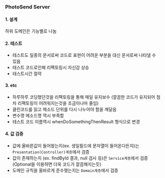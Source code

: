 ### PhotoSend Server

#### 1. 설계
하위 도메인은 기능별로 나눔

#### 2. 테스트
- 테스트도 일종의 문서로써 코드로 표현이 어려운 부분을 대신 문서로써 나타낼 수 있음
- 테스트 코드로인해 리팩토링시 자신감 상승
- 테스트시간 절약

#### 3. etc
- 하루하루 코딩했던것을 리팩토링을 통해 매일 유지보수 (깔끔한 코드가 유지되어 점차 리팩토링이 어려워지는것을 조금이나마 줄임)
- 클린코드를 읽고 메소드 단위를 다시 나누어야 함을 깨달음
- 변수명 메소드명 역시 부족함
- 테스트 코드 이름역시 whenDoSomethingThenResult 형식으로 변경

#### 4. 값 검증
- 값에 올바른값이 들어왔는지(ex. 생일필드에 문자열이 들어온다든지)는 `Presentation(Controller)계층`에서 검증
- 값이 존재하는지 (ex. findById 결과, null 검사 등)은 `Service계층`에서 검증 (Optional을 이용하면 더욱 코드가 깔끔해지는듯)
- 도메인 규칙을 올바르게 준수했는지는 `Domain계층`에서 검증